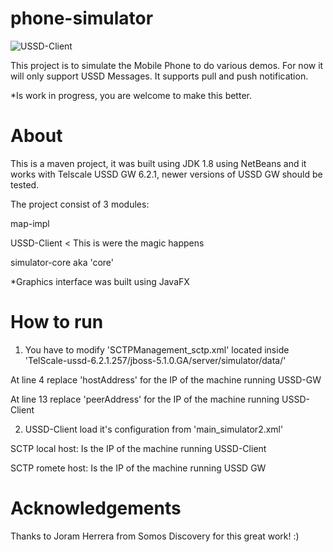 # phone-simulator

![USSD-Client](https://user-images.githubusercontent.com/1968058/31864110-619351a4-b715-11e7-90a1-d65b9c3ca925.gif)

This project is to simulate the Mobile Phone to do various demos. For now it will only support USSD Messages. It supports pull and push notification.

*Is work in progress, you are welcome to make this better.

About
========

This is a maven project, it was built using JDK 1.8 using NetBeans and it works with Telscale USSD GW 6.2.1, newer versions of USSD GW should be tested.

The project consist of 3 modules:

map-impl

USSD-Client < This is were the magic happens

simulator-core aka 'core'

*Graphics interface was built using JavaFX

How to run
========

1) You have to modify 'SCTPManagement_sctp.xml' located inside 'TelScale-ussd-6.2.1.257/jboss-5.1.0.GA/server/simulator/data/'

At line 4 replace 'hostAddress' for the IP of the machine running USSD-GW

At line 13 replace 'peerAddress' for the IP of the machine running USSD-Client

2) USSD-Client load it's configuration from 'main_simulator2.xml'

SCTP local host: Is the IP of the machine running USSD-Client

SCTP romete host: Is the IP of the machine running USSD GW

Acknowledgements
========

Thanks to Joram Herrera from Somos Discovery for this great work! :)
